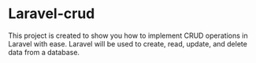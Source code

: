 # Laravel-crud
This project is created to show you how to implement CRUD operations in Laravel with ease. Laravel will be used to create, read, update, and delete data from a database.
